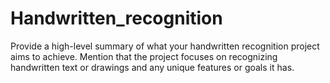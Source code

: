 # Handwritten_recognition
Provide a high-level summary of what your handwritten recognition project aims to achieve. Mention that the project focuses on recognizing handwritten text or drawings and any unique features or goals it has.
